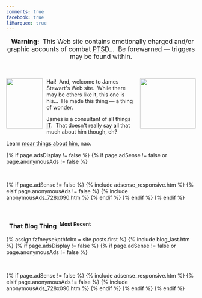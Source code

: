 ```yaml
---
comments: true
facebook: true
liMarquee: true
---
```


<!--sse-->
<!--email_off-->
<div class="h-card" style="display: none;">
  <a class="u-email" href="mailto:james.stewart@forces.army" rel="me" target="_blank">james.stewart@forces.army</a>
  <a class="u-impp" href="xmpp:james.stewart@forces.army?omemo-sid-319927269=1c7a66ee6b31782aeeda16d3cb1928fb9fa08413475d2dead3e7eec47c6cd551" rel="me"
    target="_blank>james.stewart@forces.army</a>
  <a class="u-key" href="https://keybase.io/stew721/pgp_keys.asc?fingerprint=614fff680e92bae869c878e361bca817affa1f1d" rel="me"
    target="_blank">614FFF680E92BAE869C878E361BCA817AFFA1F1D</a>
  <a class="u-url" href="{{ site.url }}" rel="me">{{ site.url }}</a>
  <img alt="James Stewart" class="u-logo u-photo" height="960" src="{{ site.uri.assets }}/naked/images/hotlink-ok/JWDS_960x960.png" style="border: 0px;"
    width="960" />
  <p class="dt-bday">
    19781107
  </p>
  <p class="h-adr p-adr">
    <i aria-hidden="true" class="fa fa-home"></i> <span class="p-label">Home</span>:<br />
    <span class="p-street-address">2 - 557 Kathleen St.</span><br />
    <span class="p-locality">Sudbury</span>, <abbr class="p-region" title="Ontario">ON</abbr>&nbsp; <span class="p-postal-code">P3C 2N1</span><br />
    <abbr class="p-country-name" title="Canada">CA</abbr>
  </p>
  <p class="h-geo p-geo">
    <data class="p-longitude" value="-81.004458">81&deg; 0' 16.048&quot; W</data>, <data class="p-latitude" value="46.5001578">46&deg; 30' 0.568&quot; N</data>
    (<data class="p-altitude" value="277">908.793 ft.</data>)
  </p>
  <p class="p-additional-name">
    William Dean
  </p>
  <p class="p-family-name">
    Stewart
  </p>
  <p class="p-gender-identity">
    Alpha Male
  </p>
  <p class="p-given-name">
    James
  </p>
  <p class="p-honorific-prefix">
    <abbr title="Mister">Mr.</abbr>
  </p>
  <p class="p-name">
    James Stewart
  </p>
  <p class="p-sex">
    M
  </p>
  <p class="p-tel">
    +17055621887
  </p>
</div>
<!--/email_off-->
<!--/sse-->
<p class="liMarquee mWrap" style="font-size: larger; text-align: center;">
  <span style="font-weight: bolder;"><i aria-hidden="true" class="fa fa-exclamation-triangle"></i>&nbsp; Warning:</span>&nbsp; This Web site contains
  emotionally charged and/or graphic accounts of combat <abbr title="Post-Traumatic Stress Disorder">PTSD</abbr>&hellip;&nbsp; Be forewarned &#8212; triggers
  may be found within.
</p>
<p>
  &nbsp;
</p>
<img alt="" height="133" src="{{ site.uri.assets }}/naked/images/punisher_097x133.png"
  style="border: 0px; float: left; margin-bottom: 10px; margin-right: 10px;" width="97" />
<img alt="" height="133" src="{{ site.uri.assets }}/naked/images/innominate_1_148x133.png"
  style="border: 0px; float: right; margin-bottom: 10px; margin-left: 10px;" width="148" />
<p>
  Hai!&nbsp; And, welcome to James Stewart's Web site.&nbsp; While there may be others like it, this one is his&hellip;&nbsp; He made this thing &#8212; a thing
  of wonder.
</p>
<p>
  James is a consultant of all things <abbr title="Information Technology">IT</abbr>.&nbsp; That doesn't really say all that much about him though, eh?
</p>
<p>
  Learn <a href="{{ site.url }}/about" rel="me" title="">moar things about him</a>, nao.
</p>
{% if page.adsDisplay != false %}
{% if page.adSense != false or page.anonymousAds != false %}
<p>
  &nbsp;
</p>
{% if page.adSense != false %}
{% include adsense_responsive.htm %}
{% elsif page.anonymousAds != false %}
{% include anonymousAds_728x090.htm %}
{% endif %}
{% endif %}
{% endif %}
<p>
  &nbsp;
</p>
<h3 id="that-blog-thing">
  <i aria-hidden="true" class="fa fa-book"></i>&nbsp; That Blog Thing&nbsp; <sup>Most Recent</sup>
</h3>
{% assign fzfneysekpthfcbx = site.posts.first %}
{% include blog_last.htm %}
{% if page.adsDisplay != false %}
{% if page.adSense != false or page.anonymousAds != false %}
<p>
  &nbsp;
</p>
{% if page.adSense != false %}
{% include adsense_responsive.htm %}
{% elsif page.anonymousAds != false %}
{% include anonymousAds_728x090.htm %}
{% endif %}
{% endif %}
{% endif %}
